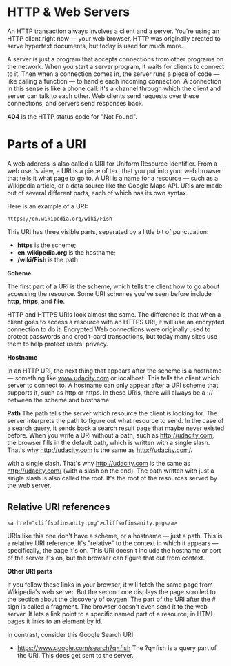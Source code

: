 # HTTP & Web Servers
An HTTP transaction always involves a client and a server. You're using an HTTP client right now — your web browser. HTTP was originally created to serve hypertext documents, but today is used for much more.

A server is just a program that accepts connections from other programs on the network. When you start a server program, it waits for clients to connect to it. Then when a connection comes in, the server runs a piece of code — like calling a function — to handle each incoming connection. A connection in this sense is like a phone call: it's a channel through which the client and server can talk to each other. Web clients send requests over these connections, and servers send responses back.

**404** is the HTTP status code for "Not Found".

# Parts of a URI
A web address is also called a URI for Uniform Resource Identifier. From a web user's view, a URI is a piece of text that you put into your web browser that tells it what page to go to. A URI is a name for a resource — such as a Wikipedia article, or a data source like the Google Maps API. URIs are made out of several different parts, each of which has its own syntax.

Here is an example of a URI: 

~~~ 
https://en.wikipedia.org/wiki/Fish
~~~
This URI has three visible parts, separated by a little bit of punctuation:

  * **https** is the scheme;
  * **en.wikipedia.org** is the hostname;
  * **/wiki/Fish** is the path
  
**Scheme**

The first part of a URI is the scheme, which tells the client how to go about accessing the resource. Some URI schemes you've seen before include **http**, **https**, and **file**.
  
HTTP and HTTPS URIs look almost the same. The difference is that when a client goes to access a resource with an HTTPS URI, it will use an encrypted connection to do it. Encrypted Web connections were originally used to protect passwords and credit-card transactions, but today many sites use them to help protect users' privacy.

**Hostname**

In an HTTP URI, the next thing that appears after the scheme is a hostname — something like www.udacity.com or localhost. This tells the client which server to connect to. A hostname can only appear after a URI scheme that supports it, such as http or https. In these URIs, there will always be a :// between the scheme and hostname.

**Path**
The path tells the server which resource the client is looking for. The server interprets the path to figure out what resource to send. In the case of a search query, it sends back a search result page that maybe never existed before. When you write a URI without a path, such as http://udacity.com, the browser fills in the default path, which is written with a single slash. That's why http://udacity.com is the same as http://udacity.com/.

with a single slash. That's why http://udacity.com is the same as http://udacity.com/ (with a slash on the end). The path written with just a single slash is also called the root. It's the root of the resources served by the web server. 
## Relative URI references
~~~
<a href="cliffsofinsanity.png">cliffsofinsanity.png</a>
~~~
URIs like this one don't have a scheme, or a hostname — just a path. This is a relative URI reference. It's "relative" to the context in which it appears — specifically, the page it's on. This URI doesn't include the hostname or port of the server it's on, but the browser can figure that out from context. 

**Other URI parts**

If you follow these links in your browser, it will fetch the same page from Wikipedia's web server. But the second one displays the page scrolled to the section about the discovery of oxygen. The part of the URI after the # sign is called a fragment. The browser doesn't even send it to the web server. It lets a link point to a specific named part of a resource; in HTML pages it links to an element by id.

In contrast, consider this Google Search URI:

 * https://www.google.com/search?q=fish
The ?q=fish is a query part of the URI. This does get sent to the server.
